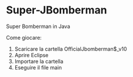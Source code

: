 # Super-JBomberman
Super Bomberman in Java

Come giocare:
1. Scaricare la cartella OfficialJbomberman$_v10
2. Aprire Eclipse
3. Importare la cartella
4. Eseguire il file main
